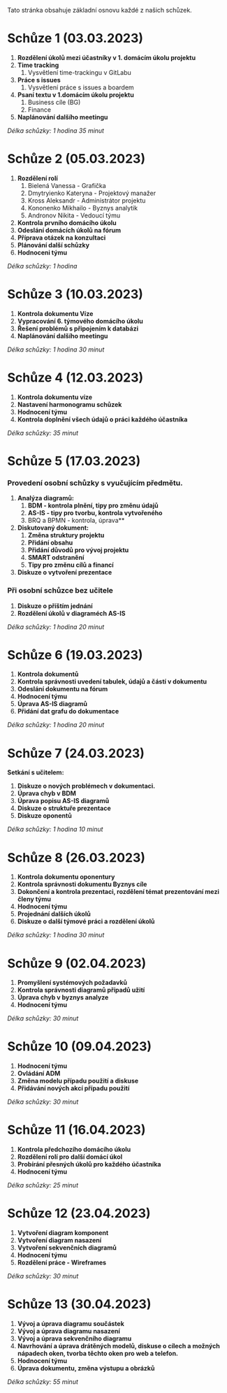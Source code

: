 Tato stránka obsahuje základní osnovu každé z našich schůzek.


# **Schůze 1 (03.03.2023)**

1. **Rozdělení úkolů mezi účastníky v 1. domácím úkolu projektu**  
2. **Time tracking**
   1. Vysvětlení time-trackingu v GitLabu   
3. **Práce s issues**
   1. Vysvětlení práce s issues a boardem  
4. **Psaní textu v 1.domácím úkolu projektu**
   1. Business cíle (BG) 
   2. Finance  
5. **Naplánování dalšího meetingu**

_Délka schůzky: 1 hodina 35 minut_ 

# **Schůze 2 (05.03.2023)**

1. **Rozdělení rolí** 
     1. Bielená Vanessa - Grafička
     2. Dmytryienko Kateryna - Projektový manažer
     3. Kross Aleksandr - Administrátor projektu
     4. Kononenko Mikhailo - Byznys analytik
     5. Andronov Nikita - Vedoucí týmu
2. **Kontrola prvního domácího úkolu**  
3. **Odeslání domácích úkolů na fórum**
4. **Příprava otázek na konzultaci**
5. **Plánování další schůzky**
6. **Hodnoceni týmu**

_Délka schůzky: 1 hodina_ 


# **Schůze 3 (10.03.2023)**

1. **Kontrola dokumentu Víze**
2. **Vypracování 6. týmového domácího úkolu**
3. **Řešení problémů s připojením k databázi**
4. **Naplánování dalšího meetingu**

_Délka schůzky: 1 hodina 30 minut_ 


# **Schůze 4 (12.03.2023)**

1. **Kontrola dokumentu víze** 
2. **Nastavení harmonogramu schůzek**
3. **Hodnocení týmu**
4. **Kontrola doplnění všech údajů o práci každého účastníka**

_Délka schůzky: 35 minut_ 

 
# **Schůze 5 (17.03.2023)**

### **Provedení osobní schůzky s vyučujícím předmětu.**
   1. **Analýza diagramů:**
      1. **BDM - kontrola plnění, tipy pro změnu údajů**
      2. **AS-IS - tipy pro tvorbu, kontrola vytvořeného**
      3. BRQ a BPMN - kontrola, úprava**
   2. **Diskutovaný dokument:**
      1. **Změna struktury projektu**
      2. **Přidání obsahu**
      3. **Přidání důvodů pro vývoj projektu**
      4. **SMART odstranění**
      5. **Tipy pro změnu cílů a financí**
   3. **Diskuze o vytvoření prezentace** <br>
    
### **Při osobní schůzce bez učitele**
   1. **Diskuze o příštím jednání**
   2. **Rozdělení úkolů v diagraméch AS-IS**
   
_Délka schůzky: 1 hodina 20 minut_


# **Schůze 6 (19.03.2023)**

1. **Kontrola dokumentů**
2. **Kontrola správnosti uvedení tabulek, údajů a částí v dokumentu**
3. **Odeslání dokumentu na fórum**
4. **Hodnocení týmu**
5. **Úprava AS-IS diagramů**
6. **Přidání dat grafu do dokumentace**


_Délka schůzky: 1 hodina 20 minut_


# **Schůze 7 (24.03.2023)**

**Setkání s učitelem:**
1. **Diskuze o nových problémech v dokumentaci.**
2. **Úprava chyb v BDM**
3. **Úprava popisu AS-IS diagramů**
4. **Diskuze o struktuře prezentace**
5. **Diskuze oponentů**

_Délka schůzky: 1 hodina 10 minut_


# **Schůze 8 (26.03.2023)**

1. **Kontrola dokumentu oponentury**
2. **Kontrola správnosti dokumentu Byznys cíle**
3. **Dokončení a kontrola prezentaci, rozdělení témat prezentování mezi členy týmu**
4. **Hodnocení týmu**
5. **Projednání dalších úkolů**
6. **Diskuze o další týmové práci a rozdělení úkolů**

 _Délka schůzky: 1 hodina 30 minut_


# **Schůze 9 (02.04.2023)**

1. **Promyšlení systémových požadavků**
2. **Kontrola správnosti diagramů případů užití**
3. **Úprava chyb v byznys analyze**
4. **Hodnocení týmu**

 _Délka schůzky: 30 minut_


# **Schůze 10 (09.04.2023)**

1. **Hodnocení týmu**
2. **Ovládání ADM**
3. **Změna modelu případu použití a diskuse**
4. **Přidávání nových akcí případu použití**

 _Délka schůzky: 30 minut_


# **Schůze 11 (16.04.2023)**

1. **Kontrola předchozího domácího úkolu**
2. **Rozdělení rolí pro další domácí úkol**
3. **Probírání přesných úkolů pro každého účastníka**
4. **Hodnocení týmu**

 _Délka schůzky: 25 minut_


# **Schůze 12 (23.04.2023)**

1. **Vytvoření diagram komponent**
2. **Vytvoření diagram nasazení**
3. **Vytvoření sekvenčních diagramů**
4. **Hodnocení týmu**
5. **Rozdělení práce - Wireframes**

 _Délka schůzky: 30 minut_


# **Schůze 13 (30.04.2023)**
1. **Vývoj a úprava diagramu součástek**
2. **Vývoj a úprava diagramu nasazení**
3. **Vývoj a úprava sekvenčního diagramu**
4. **Navrhování a úprava drátěných modelů, diskuse o cílech a možných nápadech oken, tvorba těchto oken pro web a telefon.**
5. **Hodnocení týmu**
6. **Úprava dokumentu, změna výstupu a obrázků**

 _Délka schůzky: 55 minut_